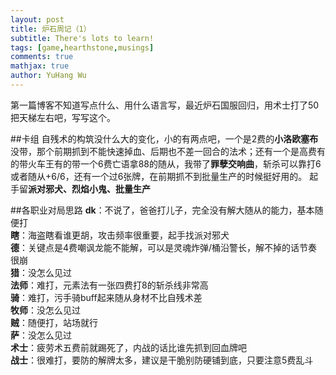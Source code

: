 ```yaml
---
layout: post
title: 炉石周记（1）
subtitle: There's lots to learn!
tags: [game,hearthstone,musings]
comments: true
mathjax: true
author: YuHang Wu
---
```


第一篇博客不知道写点什么、用什么语言写，最近炉石国服回归，用术士打了50把天梯左右吧，写写这个。

##卡组
自残术的构筑没什么大的变化，小的有两点吧，一个是2费的**小洛欧塞布**没带，那个前期抓到不能快速掉血、后期也不差一回合的法术；还有一个是高费有的带火车王有的带一个6费亡语拿88的随从，我带了**罪孽交响曲**，斩杀可以靠打6或者随从+6/6，还有一个过6张牌，在前期抓不到批量生产的时候挺好用的。
起手留**派对邪犬、烈焰小鬼、批量生产**

##各职业对局思路
**dk**：不说了，爸爸打儿子，完全没有解大随从的能力，基本随便打  
**瞎**：海盗瞎看谁更胡，攻击频率很重要，起手找派对邪犬  
**德**：关键点是4费嘲讽龙能不能解，可以是灵魂炸弹/桶沿警长，解不掉的话节奏很崩  
**猎**：没怎么见过  
**法师**：难打，元素法有一张四费打8的斩杀线非常高  
**骑**：难打，污手骑buff起来随从身材不比自残术差  
**牧师**：没怎么见过  
**贼**：随便打，站场就行  
**萨**：没怎么见过  
**术士**：疲劳术五费前就踢死了，内战的话比谁先抓到回血牌吧  
**战士**：很难打，要防的解牌太多，建议是干脆别防硬铺到底，只要注意5费乱斗
